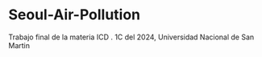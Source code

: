 # Seoul-Air-Pollution
Trabajo final de la materia ICD . 1C del 2024, Universidad Nacional de San Martin
